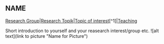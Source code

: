 NAME
------
[Research Group](LINK)|[Research Topik](LINK)|[Topic of interest](LINK)[^1]|[Teaching](LINK)

Short introduction to yourself and your reasearch interest/group etc.
![alt text](link to picture "Name for Picture")
